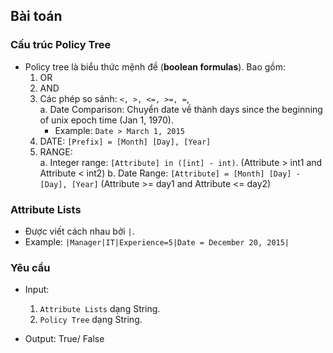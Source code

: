 ## Bài toán

### Cấu trúc Policy Tree
- Policy tree là biểu thức mệnh đề (**boolean formulas**). Bao gồm:   
  1. OR
  2. AND
  3. Các phép so sánh: `<, >, <=, >=, =`,   
    a.  Date Comparison: Chuyển date về thành days since the beginning of unix epoch time (Jan 1, 1970).  
       - Example:  `Date > March 1, 2015`
  4. DATE: `[Prefix] = [Month] [Day], [Year]`
  5. RANGE:   
    a. Integer range: `[Attribute] in ([int] - int)`.    (Attribute > int1 and Attribute < int2)
    b. Date Range:    `[Attribute] = [Month] [Day] - [Day], [Year]`  (Attribute >= day1 and Attribute <= day2)

### Attribute Lists
- Được viết cách nhau bởi `|`. 
- Example: `|Manager|IT|Experience=5|Date = December 20, 2015|`

### Yêu cầu
- Input:   
  1. `Attribute Lists` dạng String. 
  2. `Policy Tree` dạng String.

- Output: True/ False